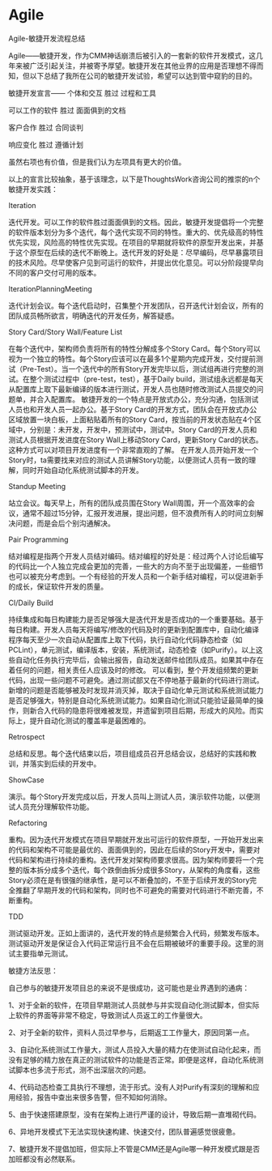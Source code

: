 # Agile
Agile-敏捷开发流程总结


Agile——敏捷开发，作为CMM神话崩溃后被引入的一套新的软件开发模式，这几年来被广泛引起关注，并被寄予厚望。敏捷开发在其他业界的应用是否理想不得而知，但以下总结了我所在公司的敏捷开发试验，希望可以达到管中窥豹的目的。



敏捷开发宣言——
个体和交互 胜过 过程和工具

可以工作的软件 胜过 面面俱到的文档

客户合作 胜过 合同谈判

响应变化 胜过 遵循计划

虽然右项也有价值，但是我们认为左项具有更大的价值。

以上的宣言比较抽象，基于该理念，以下是ThoughtsWork咨询公司的推崇的n个敏捷开发实践：


Iteration

迭代开发。可以工作的软件胜过面面俱到的文档。因此，敏捷开发提倡将一个完整的软件版本划分为多个迭代，每个迭代实现不同的特性。重大的、优先级高的特性优先实现，风险高的特性优先实现。在项目的早期就将软件的原型开发出来，并基于这个原型在后续的迭代不断晚上。迭代开发的好处是：尽早编码，尽早暴露项目的技术风险。尽早使客户见到可运行的软件，并提出优化意见。可以分阶段提早向不同的客户交付可用的版本。


IterationPlanningMeeting

迭代计划会议。每个迭代启动时，召集整个开发团队，召开迭代计划会议，所有的团队成员畅所欲言，明确迭代的开发任务，解答疑惑。


Story Card/Story Wall/Feature List

在每个迭代中，架构师负责将所有的特性分解成多个Story Card。每个Story可以视为一个独立的特性。每个Story应该可以在最多1个星期内完成开发，交付提前测试（Pre-Test）。当一个迭代中的所有Story开发完毕以后，测试组再进行完整的测试。在整个测试过程中（pre-test，test），基于Daily build，测试组永远都是每天从配置库上取下最新编译的版本进行测试，开发人员也随时修改测试人员提交的问题单，并合入配置库。
敏捷开发的一个特点是开放式办公，充分沟通，包括测试人员也和开发人员一起办公。基于Story Card的开发方式，团队会在开放式办公区域放置一块白板，上面粘贴着所有的Story Card，按当前的开发状态贴在4个区域中，分别是：未开发，开发中，预测试中，测试中。Story Card的开发人员和测试人员根据开发进度在Story Wall上移动Story Card，更新Story Card的状态。这种方式可以对项目开发进度有一个非常直观的了解。
在开发人员开始开发一个Story时，ta需要找来对应的测试人员讲解Story功能，以便测试人员有一致的理解，同时开始自动化系统测试脚本的开发。


Standup Meeting

站立会议。每天早上，所有的团队成员围在Story Wall周围，开一个高效率的会议，通常不超过15分钟，汇报开发进展，提出问题，但不浪费所有人的时间立刻解决问题，而是会后个别沟通解决。


Pair Programming

结对编程是指两个开发人员结对编码。结对编程的好处是：经过两个人讨论后编写的代码比一个人独立完成会更加的完善，一些大的方向不至于出现偏差，一些细节也可以被充分考虑到。一个有经验的开发人员和一个新手结对编程，可以促进新手的成长，保证软件开发的质量。


CI/Daily Build

持续集成和每日构建能力是否足够强大是迭代开发是否成功的一个重要基础。基于每日构建。开发人员每天将编写/修改的代码及时的更新到配置库中，自动化编译程序每天至少一次自动从配置库上取下代码，执行自动化代码静态检查（如PCLint），单元测试，编译版本，安装，系统测试，动态检查（如Purify）。以上这些自动化任务执行完毕后，会输出报告，自动发送邮件给团队成员。如果其中存在着任何的问题，相关责任人应该及时的修改。
可以看到，整个开发组频繁的更新代码，出现一些问题不可避免。通过测试部又在不停地基于最新的代码进行测试。新增的问题是否能够被及时发现并消灭掉，取决于自动化单元测试和系统测试能力是否足够强大，特别是自动化系统测试能力。如果自动化测试只能验证最简单的操作，则新合入代码的隐患将很难被发现，并遗留到项目后期，形成大的风险。而实际上，提升自动化测试的覆盖率是最困难的。


Retrospect

总结和反思。每个迭代结束以后，项目组成员召开总结会议，总结好的实践和教训，并落实到后续的开发中。


ShowCase

演示。每个Story开发完成以后，开发人员叫上测试人员，演示软件功能，以便测试人员充分理解软件功能。


Refactoring

重构。因为迭代开发模式在项目早期就开发出可运行的软件原型，一开始开发出来的代码和架构不可能是最优的、面面俱到的，因此在后续的Story开发中，需要对代码和架构进行持续的重构。迭代开发对架构师要求很高。因为架构师要将一个完整的版本拆分成多个迭代，每个跌倒由拆分成很多Story，从架构的角度看，这些Story必须在是有很强的继承性，是可以不断叠加的，不至于后续开发的Story完全推翻了早期开发的代码和架构，同时也不可避免的需要对代码进行不断完善，不断重构。


TDD

测试驱动开发。正如上面讲的，迭代开发的特点是频繁合入代码，频繁发布版本。测试驱动开发是保证合入代码正常运行且不会在后期被破坏的重要手段。这里的测试主要指单元测试。


敏捷方法反思：

自己参与的敏捷开发项目总的来说不是很成功，这可能也是业界遇到的通病：

1、对于全新的软件，在项目早期测试人员就参与并实现自动化测试脚本，但实际上软件的界面等非常不稳定，导致测试人员返工的工作量很大。

2、对于全新的软件，资料人员过早参与，后期返工工作量大，原因同第一点。

3、自动化系统测试工作量大，测试人员投入大量的精力在使测试自动化起来，而没有足够的精力放在真正的测试软件的功能是否正常。即便是这样，自动化系统测试脚本也多流于形式，测不出深层次的问题。

4、代码动态检查工具执行不理想，流于形式。没有人对Purify有深刻的理解和应用经验，报告中查出来很多告警，但不知如何消除。

5、由于快速搭建原型，没有在架构上进行严谨的设计，导致后期一直堆砌代码。

6、异地开发模式下无法实现快速构建、快速交付，团队普遍感觉很疲惫。

7、敏捷开发不提倡加班，但实际上不管是CMM还是Agile哪一种开发模式跟是否加班都没有必然联系。
